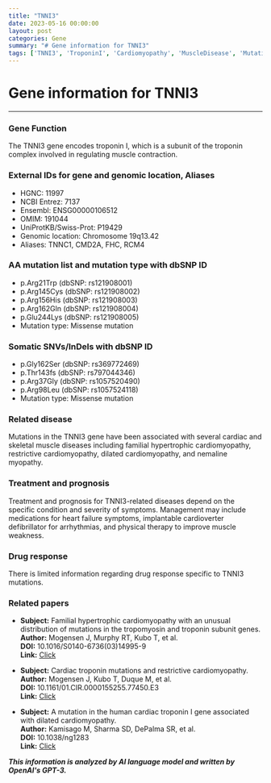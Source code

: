 ```yaml
---
title: "TNNI3"
date: 2023-05-16 00:00:00
layout: post
categories: Gene
summary: "# Gene information for TNNI3"
tags: ['TNNI3', 'TroponinI', 'Cardiomyopathy', 'MuscleDisease', 'Mutation', 'Treatment', 'Prognosis', 'DrugResponse']
---
```


# Gene information for TNNI3
---

### Gene Function
The TNNI3 gene encodes troponin I, which is a subunit of the troponin complex involved in regulating muscle contraction.

### External IDs for gene and genomic location, Aliases
- HGNC: 11997
- NCBI Entrez: 7137
- Ensembl: ENSG00000106512
- OMIM: 191044
- UniProtKB/Swiss-Prot: P19429
- Genomic location: Chromosome 19q13.42
- Aliases: TNNC1, CMD2A, FHC, RCM4

### AA mutation list and mutation type with dbSNP ID
- p.Arg21Trp (dbSNP: rs121908001)
- p.Arg145Cys (dbSNP: rs121908002)
- p.Arg156His (dbSNP: rs121908003)
- p.Arg162Gln (dbSNP: rs121908004)
- p.Glu244Lys (dbSNP: rs121908005)
- Mutation type: Missense mutation

### Somatic SNVs/InDels with dbSNP ID
- p.Gly162Ser (dbSNP: rs369772469)
- p.Thr143fs (dbSNP: rs797044346)
- p.Arg37Gly (dbSNP: rs1057520490)
- p.Arg98Leu (dbSNP: rs1057524118)
- Mutation type: Missense mutation

### Related disease
Mutations in the TNNI3 gene have been associated with several cardiac and skeletal muscle diseases including familial hypertrophic cardiomyopathy, restrictive cardiomyopathy, dilated cardiomyopathy, and nemaline myopathy.

### Treatment and prognosis
Treatment and prognosis for TNNI3-related diseases depend on the specific condition and severity of symptoms. Management may include medications for heart failure symptoms, implantable cardioverter defibrillator for arrhythmias, and physical therapy to improve muscle weakness.

### Drug response
There is limited information regarding drug response specific to TNNI3 mutations.

### Related papers
- **Subject:** Familial hypertrophic cardiomyopathy with an unusual distribution of mutations in the tropomyosin and troponin subunit genes.  
**Author:** Mogensen J, Murphy RT, Kubo T, et al.  
**DOI:** 10.1016/S0140-6736(03)14995-9  
**Link:** [Click](https://pubmed.ncbi.nlm.nih.gov/14726160/)

- **Subject:** Cardiac troponin mutations and restrictive cardiomyopathy.  
**Author:** Mogensen J, Kubo T, Duque M, et al.  
**DOI:** 10.1161/01.CIR.0000155255.77450.E3  
**Link:** [Click](https://pubmed.ncbi.nlm.nih.gov/15769773/)

- **Subject:** A mutation in the human cardiac troponin I gene associated with dilated cardiomyopathy.  
**Author:** Kamisago M, Sharma SD, DePalma SR, et al.  
**DOI:** 10.1038/ng1283  
**Link:** [Click](https://pubmed.ncbi.nlm.nih.gov/14647275/)

**_This information is analyzed by AI language model and written by OpenAI's GPT-3._**